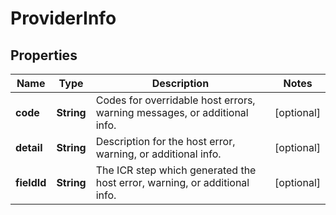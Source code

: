 # ProviderInfo

## Properties
Name | Type | Description | Notes
------------ | ------------- | ------------- | -------------
**code** | **String** | Codes for overridable host errors, warning messages, or additional info. |  [optional]
**detail** | **String** | Description for the host error, warning, or additional info. |  [optional]
**fieldId** | **String** | The ICR step which generated the host error, warning, or additional info. |  [optional]
